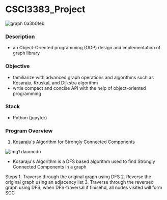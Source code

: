# CSCI3383_Project


![graph 0a3b0feb](https://user-images.githubusercontent.com/35610628/120974519-322bd300-c7ab-11eb-8871-7097fa30f2ff.png)

### Description 
  - an Object-Oriented programming (OOP) design and implementation of graph library

### Objective
  - familiarize with advanced graph operations and algorithms such as Kosaraju, Kruskal, and Dijkstra algorithm
  - wrtie compact and concise API with the help of object-oriented programming

### Stack
  - Python (jupyter)

### Program Overview

  1. Kosaraju's Algorithm for Strongly Connected Components

  ![img1 daumcdn](https://user-images.githubusercontent.com/35610628/120975276-ff360f00-c7ab-11eb-8507-51fb6df21078.png)
  
  - Kosaraju's Algorithm is a DFS based algorithm used to find Strongly Connected Components in a graph

  Steps
    1. Traverse through the original graph using DFS
    2. Reverse the original graph using an adjacency list 
    3. Traverse through the reversed graph using DFS, when DFS-traversal if finisehd, all nodes visited will form SCC

